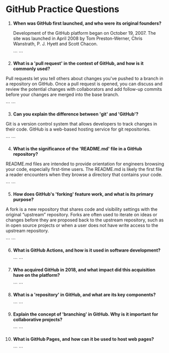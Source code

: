 # GitHub Practice Questions

1. **When was GitHub first launched, and who were its original founders?**

   Development of the GitHub platform began on October 19, 2007. The site was launched in April 2008 by Tom Preston-Werner, Chris Wanstrath, P. J. Hyett and Scott Chacon.
   
   \`\`\`
   \`\`\`

2. **What is a 'pull request' in the context of GitHub, and how is it commonly used?**

Pull requests let you tell others about changes you've pushed to a branch in a repository on GitHub. Once a pull request is opened, you can discuss and review the potential changes with collaborators and add follow-up commits before your changes are merged into the base branch.

   \`\`\`
   \`\`\`

3. **Can you explain the difference between 'git' and 'GitHub'?**

Git is a version control system that allows developers to track changes in their code. GitHub is a web-based hosting service for git repositories.

   \`\`\`
   \`\`\`

4. **What is the significance of the 'README.md' file in a GitHub repository?**

README.md files are intended to provide orientation for engineers browsing your code, especially first-time users. The README.md is likely the first file a reader encounters when they browse a directory that contains your code.

   \`\`\`
   \`\`\`

5. **How does GitHub's 'forking' feature work, and what is its primary purpose?**

A fork is a new repository that shares code and visibility settings with the original “upstream” repository. Forks are often used to iterate on ideas or changes before they are proposed back to the upstream repository, such as in open source projects or when a user does not have write access to the upstream repository.

   \`\`\`
   \`\`\`

6. **What is GitHub Actions, and how is it used in software development?**

   \`\`\`
   \`\`\`

7. **Who acquired GitHub in 2018, and what impact did this acquisition have on the platform?**

   \`\`\`
   \`\`\`

8. **What is a 'repository' in GitHub, and what are its key components?**

   \`\`\`
   \`\`\`

9. **Explain the concept of 'branching' in GitHub. Why is it important for collaborative projects?**

   \`\`\`
   \`\`\`

10. **What is GitHub Pages, and how can it be used to host web pages?**

    \`\`\`
    \`\`\`

